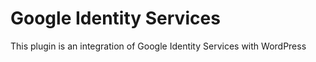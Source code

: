# Google Identity Services
 This plugin is an integration of Google Identity Services with WordPress
